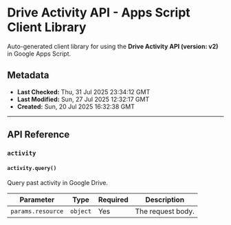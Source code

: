 # Drive Activity API - Apps Script Client Library

Auto-generated client library for using the **Drive Activity API (version: v2)** in Google Apps Script.

## Metadata

- **Last Checked:** Thu, 31 Jul 2025 23:34:12 GMT
- **Last Modified:** Sun, 27 Jul 2025 12:32:17 GMT
- **Created:** Sun, 20 Jul 2025 16:32:38 GMT



---

## API Reference

### `activity`

#### `activity.query()`

Query past activity in Google Drive.

| Parameter | Type | Required | Description |
|---|---|---|---|
| `params.resource` | `object` | Yes | The request body. |